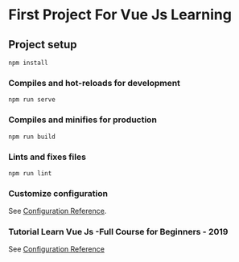 # First Project For Vue Js Learning

## Project setup
```
npm install
```

### Compiles and hot-reloads for development
```
npm run serve
```

### Compiles and minifies for production
```
npm run build
```

### Lints and fixes files
```
npm run lint
```

### Customize configuration
See [Configuration Reference](https://cli.vuejs.org/config/).

### Tutorial Learn Vue Js -Full Course for Beginners - 2019
See [Configuration Reference](https://www.youtube.com/watch?v=4deVCNJq3qc)

